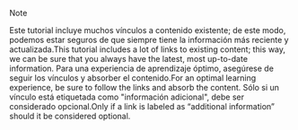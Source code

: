 > [!NOTE]
> <span data-ttu-id="f1cab-101">Este tutorial incluye muchos vínculos a contenido existente; de este modo, podemos estar seguros de que siempre tiene la información más reciente y actualizada.</span><span class="sxs-lookup"><span data-stu-id="f1cab-101">This tutorial includes a lot of links to existing content; this way, we can be sure that you always have the latest, most up-to-date information.</span></span> <span data-ttu-id="f1cab-102">Para una experiencia de aprendizaje óptimo, asegúrese de seguir los vínculos y absorber el contenido.</span><span class="sxs-lookup"><span data-stu-id="f1cab-102">For an optimal learning experience, be sure to follow the links and absorb the content.</span></span> <span data-ttu-id="f1cab-103">Sólo si un vínculo está etiquetada como "información adicional", debe ser considerado opcional.</span><span class="sxs-lookup"><span data-stu-id="f1cab-103">Only if a link is labeled as “additional information” should it be considered optional.</span></span>